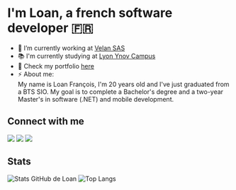 # I'm Loan, a french software developer 🇫🇷

- 🔭 I’m currently working at [Velan SAS](https://www.linkedin.com/showcase/velanfrance/?originalSubdomain=fr)
- 📚 I'm currently studying at [Lyon Ynov Campus](https://www.ynov.com/campus/lyon)
- 💼 Check my portfolio [here](https://loanfrancois.fr)
- ⚡ About me:  
   My name is Loan François, I'm 20 years old and I've just graduated from a BTS SIO. My goal is to complete a Bachelor's degree and a two-year Master's in software (.NET) and mobile development.

## Connect with me
[<img src="https://camo.githubusercontent.com/2cbe5bd2692ed16ec7d0079d13f4c524967f28d3e95d333ccf0e4f69a1b680db/68747470733a2f2f696d672e736869656c64732e696f2f62616467652f6769746875622d2532333234323932652e7376673f267374796c653d666f722d7468652d6261646765266c6f676f3d676974687562266c6f676f436f6c6f723d7768697465">](https://github.com/LoanF/)
[<img src="https://camo.githubusercontent.com/940cec181d9617509ad8a6cfac607b4ddf5fcc02dd3bf17590d1888f2bb070c7/68747470733a2f2f696d672e736869656c64732e696f2f62616467652f6c696e6b6564696e2d2532333145373742352e7376673f267374796c653d666f722d7468652d6261646765266c6f676f3d6c696e6b6564696e266c6f676f436f6c6f723d7768697465">](https://www.linkedin.com/in/loanfrancois/)
[<img src="https://camo.githubusercontent.com/d31f8f214d3b6695a172ef98e23c1b02fd26063ac085cf22b90e9a943c3724ef/68747470733a2f2f696d672e736869656c64732e696f2f62616467652f747769747465722d2532333030616365652e7376673f267374796c653d666f722d7468652d6261646765266c6f676f3d74776974746572266c6f676f436f6c6f723d7768697465">](https://twitter.com/LoanF10)

## Stats
![Stats GitHub de Loan](https://github-readme-stats.vercel.app/api?username=loanf&hide=stars&show_icons=true&theme=github_dark_dimmed)
![Top Langs](https://github-readme-stats.vercel.app/api/top-langs/?username=loanf&layout=compact&theme=github_dark_dimmed)
